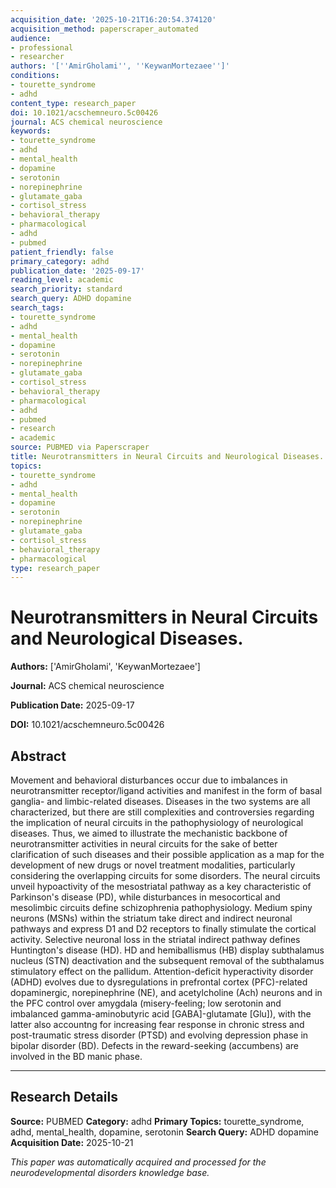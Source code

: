 ```yaml
---
acquisition_date: '2025-10-21T16:20:54.374120'
acquisition_method: paperscraper_automated
audience:
- professional
- researcher
authors: '[''AmirGholami'', ''KeywanMortezaee'']'
conditions:
- tourette_syndrome
- adhd
content_type: research_paper
doi: 10.1021/acschemneuro.5c00426
journal: ACS chemical neuroscience
keywords:
- tourette_syndrome
- adhd
- mental_health
- dopamine
- serotonin
- norepinephrine
- glutamate_gaba
- cortisol_stress
- behavioral_therapy
- pharmacological
- adhd
- pubmed
patient_friendly: false
primary_category: adhd
publication_date: '2025-09-17'
reading_level: academic
search_priority: standard
search_query: ADHD dopamine
search_tags:
- tourette_syndrome
- adhd
- mental_health
- dopamine
- serotonin
- norepinephrine
- glutamate_gaba
- cortisol_stress
- behavioral_therapy
- pharmacological
- adhd
- pubmed
- research
- academic
source: PUBMED via Paperscraper
title: Neurotransmitters in Neural Circuits and Neurological Diseases.
topics:
- tourette_syndrome
- adhd
- mental_health
- dopamine
- serotonin
- norepinephrine
- glutamate_gaba
- cortisol_stress
- behavioral_therapy
- pharmacological
type: research_paper
---
```


# Neurotransmitters in Neural Circuits and Neurological Diseases.

**Authors:** ['AmirGholami', 'KeywanMortezaee']

**Journal:** ACS chemical neuroscience

**Publication Date:** 2025-09-17

**DOI:** 10.1021/acschemneuro.5c00426

## Abstract

Movement and behavioral disturbances occur due to imbalances in neurotransmitter receptor/ligand activities and manifest in the form of basal ganglia- and limbic-related diseases. Diseases in the two systems are all characterized, but there are still complexities and controversies regarding the implication of neural circuits in the pathophysiology of neurological diseases. Thus, we aimed to illustrate the mechanistic backbone of neurotransmitter activities in neural circuits for the sake of better clarification of such diseases and their possible application as a map for the development of new drugs or novel treatment modalities, particularly considering the overlapping circuits for some disorders. The neural circuits unveil hypoactivity of the mesostriatal pathway as a key characteristic of Parkinson's disease (PD), while disturbances in mesocortical and mesolimbic circuits define schizophrenia pathophysiology. Medium spiny neurons (MSNs) within the striatum take direct and indirect neuronal pathways and express D1 and D2 receptors to finally stimulate the cortical activity. Selective neuronal loss in the striatal indirect pathway defines Huntington's disease (HD). HD and hemiballismus (HB) display subthalamus nucleus (STN) deactivation and the subsequent removal of the subthalamus stimulatory effect on the pallidum. Attention-deficit hyperactivity disorder (ADHD) evolves due to dysregulations in prefrontal cortex (PFC)-related dopaminergic, norepinephrine (NE), and acetylcholine (Ach) neurons and in the PFC control over amygdala (misery-feeling; low serotonin and imbalanced gamma-aminobutyric acid [GABA]-glutamate [Glu]), with the latter also accountng for increasing fear response in chronic stress and post-traumatic stress disorder (PTSD) and evolving depression phase in bipolar disorder (BD). Defects in the reward-seeking (accumbens) are involved in the BD manic phase.

---

## Research Details

**Source:** PUBMED
**Category:** adhd
**Primary Topics:** tourette_syndrome, adhd, mental_health, dopamine, serotonin
**Search Query:** ADHD dopamine
**Acquisition Date:** 2025-10-21

*This paper was automatically acquired and processed for the neurodevelopmental disorders knowledge base.*
